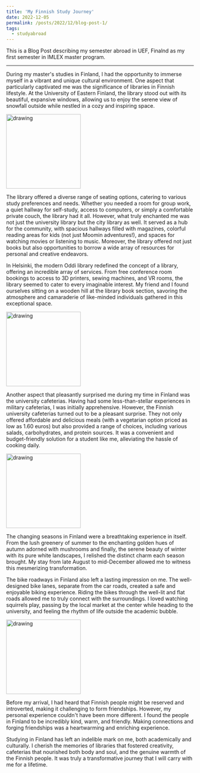 ```yaml
---
title: 'My Finnish Study Journey'
date: 2022-12-05
permalink: /posts/2022/12/blog-post-1/
tags:
  - studyabroad
---
```



This is a Blog Post describing my semester abroad in UEF, Finalnd as my first semester in IMLEX master program.

--- 

During my master's studies in Finland, I had the opportunity to immerse myself in a vibrant and unique cultural environment. One aspect that particularly captivated me was the significance of libraries in Finnish lifestyle. At the University of Eastern Finland, the library stood out with its beautiful, expansive windows, allowing us to enjoy the serene view of snowfall outside while nestled in a cozy and inspiring space.

<img src="/images/finland_library3.JPG" alt="drawing" width="200"/>

The library offered a diverse range of seating options, catering to various study preferences and needs. Whether you needed a room for group work, a quiet hallway for self-study, access to computers, or simply a comfortable private couch, the library had it all. However, what truly enchanted me was not just the university library but the city library as well. It served as a hub for the community, with spacious hallways filled with magazines, colorful reading areas for kids (not just Moomin adventures!), and spaces for watching movies or listening to music. Moreover, the library offered not just books but also opportunities to borrow a wide array of resources for personal and creative endeavors.

In Helsinki, the modern Oddi library redefined the concept of a library, offering an incredible array of services. From free conference room bookings to access to 3D printers, sewing machines, and VR rooms, the library seemed to cater to every imaginable interest. My friend and I found ourselves sitting on a wooden hill at the library book section, savoring the atmosphere and camaraderie of like-minded individuals gathered in this exceptional space.

<img src="/images/finland_library2.JPG" alt="drawing" width="200"/>

Another aspect that pleasantly surprised me during my time in Finland was the university cafeterias. Having had some less-than-stellar experiences in military cafeterias, I was initially apprehensive. However, the Finnish university cafeterias turned out to be a pleasant surprise. They not only offered affordable and delicious meals (with a vegetarian option priced as low as 1.60 euros) but also provided a range of choices, including various salads, carbohydrates, and protein sources. It was a convenient and budget-friendly solution for a student like me, alleviating the hassle of cooking daily.

<img src="/images/finland_food.JPG" alt="drawing" width="200"/>

The changing seasons in Finland were a breathtaking experience in itself. From the lush greenery of summer to the enchanting golden hues of autumn adorned with mushrooms and finally, the serene beauty of winter with its pure white landscapes, I relished the distinct charm each season brought. My stay from late August to mid-December allowed me to witness this mesmerizing transformation.

The bike roadways in Finland also left a lasting impression on me. The well-designed bike lanes, separate from the car roads, created a safe and enjoyable biking experience. Riding the bikes through the well-lit and flat roads allowed me to truly connect with the surroundings. I loved watching squirrels play, passing by the local market at the center while heading to the university, and feeling the rhythm of life outside the academic bubble.

<img src="/images/finland_bike.JPG" alt="drawing" width="200"/>

Before my arrival, I had heard that Finnish people might be reserved and introverted, making it challenging to form friendships. However, my personal experience couldn't have been more different. I found the people in Finland to be incredibly kind, warm, and friendly. Making connections and forging friendships was a heartwarming and enriching experience.

Studying in Finland has left an indelible mark on me, both academically and culturally. I cherish the memories of libraries that fostered creativity, cafeterias that nourished both body and soul, and the genuine warmth of the Finnish people. It was truly a transformative journey that I will carry with me for a lifetime.
